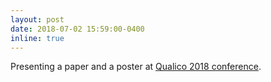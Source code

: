 ```yaml
---
layout: post
date: 2018-07-02 15:59:00-0400
inline: true
---
```


Presenting a paper and a poster at [Qualico 2018 conference](http://qualico2018.uni.wroc.pl/).